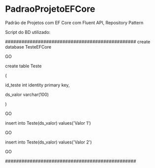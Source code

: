 # PadraoProjetoEFCore
Padrão de Projetos com EF Core com Fluent API, Repository Pattern

Script do BD utilizado:

################################################
create database TesteEFCore

GO

create table Teste

(

  id_teste int identity primary key,

  ds_valor varchar(100)

)

GO


insert into Teste(ds_valor) values('Valor 1')

GO

insert into Teste(ds_valor) values('Valor 2')

GO

################################################
